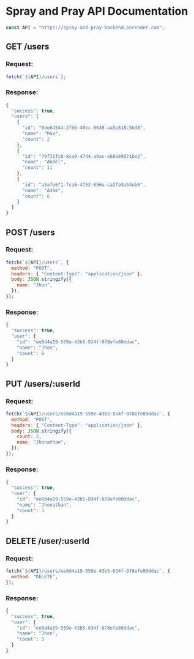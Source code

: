 # Spray and Pray API Documentation

```js
const API = "https://spray-and-pray-backend.onrender.com";
```

## GET /users

### Request:

```js
fetch(`${API}/users`);
```

### Response:

```js
{
  "success": true,
  "users": [
    {
      "id": "0de64544-2f66-40bc-8649-aa5c618c5b38",
      "name": "Max",
      "count": 2
    },
    {
      "id": "79f31fc8-8ca9-4744-a9ac-a68a89d71be2",
      "name": "Abdel",
      "count": 11
    },
    {
      "id": "a5afe6f1-fca6-4752-856a-ca2fa9a54eb6",
      "name": "Adam",
      "count": 6
    }
  ]
}
```

## POST /users

### Request:

```js
fetch(`${API}/users`, {
  method: "POST",
  headers: { "Content-Type": "application/json" },
  body: JSON.stringify({
    name: "Jhon",
  }),
});
```

### Response:

```js
{
  "success": true,
  "user": {
    "id": "ee8d4a19-559e-43b5-834f-078efe80ddac",
    "name": "Jhon",
    "count": 0
  }
}
```

## PUT /users/:userId

### Request:

```js
fetch(`${API}/users/ee8d4a19-559e-43b5-834f-078efe80ddac`, {
  method: "POST",
  headers: { "Content-Type": "application/json" },
  body: JSON.stringify({
    count: 3,
    name: "Jhonathan",
  }),
});
```

### Response:

```js
{
  "success": true,
  "user": {
    "id": "ee8d4a19-559e-43b5-834f-078efe80ddac",
    "name": "Jhonathan",
    "count": 3
  }
}
```

## DELETE /user/:userId

### Request:

```js
fetch(`${API}/users/ee8d4a19-559e-43b5-834f-078efe80ddac`, {
  method: "DELETE",
});
```

### Response:

```js
{
  "success": true,
  "user": {
    "id": "ee8d4a19-559e-43b5-834f-078efe80ddac",
    "name": "Jhon",
    "count": 3
  }
}
```

